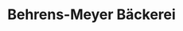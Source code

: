 ---
title: "Behrens-Meyer Bäckerei"
url: /loeningen/behrens-meyer-baeckerei-bremer-strasse/
shop: Bäckerei
---